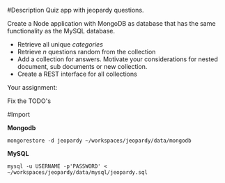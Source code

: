 #Description
Quiz app with jeopardy questions.

Create a Node application with MongoDB as database that has the same functionality as the MySQL database. 

- Retrieve all unique _categories_
- Retrieve _n_ questions random from the collection
- Add a collection for answers. Motivate your considerations for nested document, sub documents or new collection.
- Create a REST interface for all collections

Your assignment:

Fix the TODO's



#Import

**Mongodb**

```mongorestore -d jeopardy ~/workspaces/jeopardy/data/mongodb```

**MySQL**

```mysql -u USERNAME -p'PASSWORD' < ~/workspaces/jeopardy/data/mysql/jeopardy.sql```